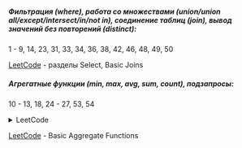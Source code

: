 ##### Фильтрация (where), работа со множествами (union/union all/except/intersect/in/not in), соединение таблиц (join), вывод значений без повторений (distinct):
1 - 9, 14, 23, 31, 33, 34, 36, 38, 42, 46, 48, 49, 50

[LeetCode](https://leetcode.com/studyplan/top-sql-50/) - разделы Select, Basic Joins

##### Агрегатные функции (min, max, avg, sum, count), подзапросы:
10 - 13, 18, 24 - 27, 53, 54

<details>
  <summary>LeetCode</summary>
    <a href="https://leetcode.com/problems/combine-two-tables/">175. Combine Two Tables</a><br>
    <a href="https://leetcode.com/problems/customer-placing-the-largest-number-of-orders/">586. Customer Placing the Largest Number of Orders</a><br>
    <a href="https://leetcode.com/problems/employees-earning-more-than-their-managers/">181. Employees Earning More Than Their Managers</a><br>
    <a href="https://leetcode.com/problems/customers-who-never-order/">183. Customers Who Never Order</a><br>
</details>

[LeetCode](https://leetcode.com/studyplan/top-sql-50/) - Basic Aggregate Functions
